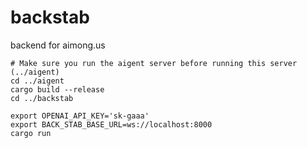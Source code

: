 # backstab

backend for aimong.us

```
# Make sure you run the aigent server before running this server (../aigent)
cd ../aigent
cargo build --release
cd ../backstab

export OPENAI_API_KEY='sk-gaaa'
export BACK_STAB_BASE_URL=ws://localhost:8000
cargo run
```
